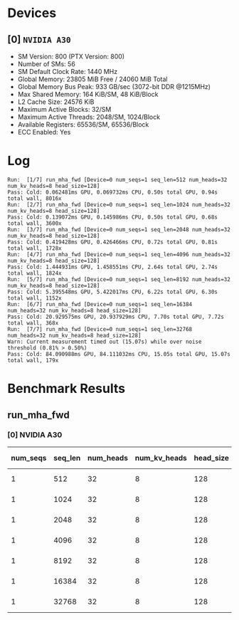 # Devices

## [0] `NVIDIA A30`
* SM Version: 800 (PTX Version: 800)
* Number of SMs: 56
* SM Default Clock Rate: 1440 MHz
* Global Memory: 23805 MiB Free / 24060 MiB Total
* Global Memory Bus Peak: 933 GB/sec (3072-bit DDR @1215MHz)
* Max Shared Memory: 164 KiB/SM, 48 KiB/Block
* L2 Cache Size: 24576 KiB
* Maximum Active Blocks: 32/SM
* Maximum Active Threads: 2048/SM, 1024/Block
* Available Registers: 65536/SM, 65536/Block
* ECC Enabled: Yes

# Log

```
Run:  [1/7] run_mha_fwd [Device=0 num_seqs=1 seq_len=512 num_heads=32 num_kv_heads=8 head_size=128]
Pass: Cold: 0.062481ms GPU, 0.069732ms CPU, 0.50s total GPU, 0.94s total wall, 8016x 
Run:  [2/7] run_mha_fwd [Device=0 num_seqs=1 seq_len=1024 num_heads=32 num_kv_heads=8 head_size=128]
Pass: Cold: 0.139072ms GPU, 0.145986ms CPU, 0.50s total GPU, 0.68s total wall, 3600x 
Run:  [3/7] run_mha_fwd [Device=0 num_seqs=1 seq_len=2048 num_heads=32 num_kv_heads=8 head_size=128]
Pass: Cold: 0.419428ms GPU, 0.426466ms CPU, 0.72s total GPU, 0.81s total wall, 1728x 
Run:  [4/7] run_mha_fwd [Device=0 num_seqs=1 seq_len=4096 num_heads=32 num_kv_heads=8 head_size=128]
Pass: Cold: 1.444931ms GPU, 1.458551ms CPU, 2.64s total GPU, 2.74s total wall, 1824x 
Run:  [5/7] run_mha_fwd [Device=0 num_seqs=1 seq_len=8192 num_heads=32 num_kv_heads=8 head_size=128]
Pass: Cold: 5.395548ms GPU, 5.422017ms CPU, 6.22s total GPU, 6.30s total wall, 1152x 
Run:  [6/7] run_mha_fwd [Device=0 num_seqs=1 seq_len=16384 num_heads=32 num_kv_heads=8 head_size=128]
Pass: Cold: 20.929575ms GPU, 20.937929ms CPU, 7.70s total GPU, 7.72s total wall, 368x 
Run:  [7/7] run_mha_fwd [Device=0 num_seqs=1 seq_len=32768 num_heads=32 num_kv_heads=8 head_size=128]
Warn: Current measurement timed out (15.07s) while over noise threshold (0.81% > 0.50%)
Pass: Cold: 84.090988ms GPU, 84.111032ms CPU, 15.05s total GPU, 15.07s total wall, 179x 
```

# Benchmark Results

## run_mha_fwd

### [0] NVIDIA A30

| num_seqs | seq_len | num_heads | num_kv_heads | head_size | Memory Reads | Memory Writes | Memory Usage | Tokens | Samples |  CPU Time  | Noise  |  GPU Time  | Noise  |  Elem/s  | GlobalMem BW | BWUtil |
|----------|---------|-----------|--------------|-----------|--------------|---------------|--------------|--------|---------|------------|--------|------------|--------|----------|--------------|--------|
|        1 |     512 |        32 |            8 |       128 |    6.000 MiB |     4.000 MiB |           10 |    512 |   8016x |  69.732 us | 42.72% |  62.481 us | 23.64% |   8.194M | 167.822 GB/s | 17.99% |
|        1 |    1024 |        32 |            8 |       128 |   12.000 MiB |     8.000 MiB |           20 |   1024 |   3600x | 145.986 us |  5.83% | 139.072 us |  3.07% |   7.363M | 150.796 GB/s | 16.16% |
|        1 |    2048 |        32 |            8 |       128 |   24.000 MiB |    16.000 MiB |           40 |   2048 |   1728x | 426.466 us |  3.40% | 419.428 us |  2.94% |   4.883M | 100.001 GB/s | 10.72% |
|        1 |    4096 |        32 |            8 |       128 |   48.000 MiB |    32.000 MiB |           80 |   4096 |   1824x |   1.459 ms |  7.79% |   1.445 ms |  1.79% |   2.835M |  58.055 GB/s |  6.22% |
|        1 |    8192 |        32 |            8 |       128 |   96.000 MiB |    64.000 MiB |          160 |   8192 |   1152x |   5.422 ms |  6.63% |   5.396 ms |  1.18% |   1.518M |  31.095 GB/s |  3.33% |
|        1 |   16384 |        32 |            8 |       128 |  192.000 MiB |   128.000 MiB |          320 |  16384 |    368x |  20.938 ms |  0.91% |  20.930 ms |  0.91% | 782.816K |  16.032 GB/s |  1.72% |
|        1 |   32768 |        32 |            8 |       128 |  384.000 MiB |   256.000 MiB |          640 |  32768 |    179x |  84.111 ms |  0.83% |  84.091 ms |  0.81% | 389.673K |   7.981 GB/s |  0.86% |
